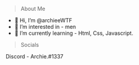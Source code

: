 >About Me

- 👋 Hi, I’m @archieeWTF
- 👀 I’m interested in - men
- 🌱 I’m currently learning - Html, Css, Javascript.

>Socials

Discord - Archie.#1337
<!---
archieeWTF/archieeWTF is a ✨ special ✨ repository because its `README.md` (this file) appears on your GitHub profile.
You can click the Preview link to take a look at your changes.
--->
